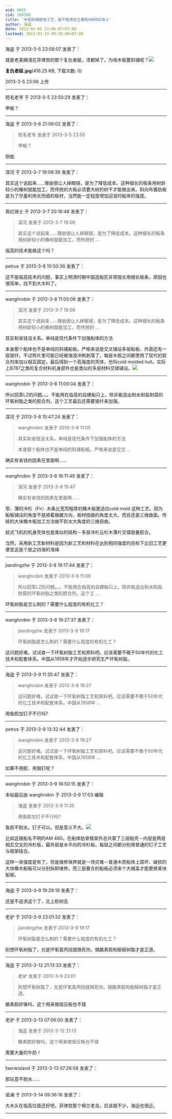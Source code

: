 ```yaml
---
aid: 9025
zid: 104386
title: '木板斜铺是啥工艺，能不能用在立春和H800后续上'
author: 海盗
date: 2013-03-05 23:08:07+07:00
lastmod: 2013-03-14 09:36:00+07:00
---
```


海盗 于 2013-3-5 23:08:07 发表了：

就是老美搁浅在菲律宾的那个复仇者艇，漆都掉了，为啥木板要斜铺呢？![](https://cdn.jsdelivr.net/gh/lzjluzijie/beichao@main/static/img/230611kcy1ek4bmssbvw00.jpg)



**复仇者级.jpg**(416.25 KB, 下载次数: 0)



2013-3-5 23:06 上传

---------

短毛老爷 于 2013-3-5 23:50:29 发表了：

甲板？

---------

海盗 于 2013-3-6 21:06:02 发表了：

> 短毛老爷 发表于 2013-3-5 23:50
> 
> 甲板？



侧舷

---------

深河 于 2013-3-7 19:08:39 发表了：

其实这个说起来……理由很让人掉眼镜，是为了降低成本。这种细长的板条用树龄较小的橡树就能加工，而传统的大板必须要大树的树干才能做出来。斜向布置肋板是为了尽量利用长而细的板材，当然能一定程度增加迎浪时船体的强度。

---------

真红骑士 于 2013-3-7 20:16:48 发表了：

> 深河 发表于 2013-3-7 19:08
> 
> 其实这个说起来……理由很让人掉眼镜，是为了降低成本。这种细长的板条用树龄较小的橡树就能加工，而传统的 ...



临高的技术能做这个吗？

---------

petrus 于 2013-3-8 10:50:36 发表了：

这不是临高技术的问题，事实上明清时期中国造船匠非常擅长用细长板条，原因也很简单，找不到大木料了。

---------

wanghrobin 于 2013-3-8 11:05:08 发表了：

> 深河 发表于 2013-3-7 19:08
> 
> 其实这个说起来……理由很让人掉眼镜，是为了降低成本。这种细长的板条用树龄较小的橡树就能加工，而传统的 ...



其实和省钱没关系。单纯是现代条件下加强船体的方法

本身那个船体也不是单纯的斜铺船板。严格来说是交叉铺设多层船板，外面还有一层玻纤。不过照片里可能已经被海浪冲刷剥落了。每层木板之间都使用了现代的胶合剂来加以相互固定。最后得到一个高强度的壳体，也叫cold molded hull。实际上B787之类的复合材料机身部件也是类似的多层材料交错铺设。![](http://www.worldwideflood.com/ark/basic_hull_design2/cross_laminate.gif)

---------

wanghrobin 于 2013-3-8 11:09:04 发表了：

所以回答LZ的问题。。。不能用在临高的自建船只上，除非能造出耐水耐盐耐腐的环氧树脂之类的胶合剂，这个工艺最后还需要玻纤来加强。

---------

深河 于 2013-3-8 15:47:24 发表了：

> wanghrobin 发表于 2013-3-8 11:05
> 
> 其实和省钱没关系。单纯是现代条件下加强船体的方法
> 
> 本身那个船体也不是单纯的斜铺船板。严格来说是交叉 ...



确实有省钱的因素在里面啊……

---------

wanghrobin 于 2013-3-8 16:11:49 发表了：

> 深河 发表于 2013-3-8 15:47
> 
> 确实有省钱的因素在里面啊……



窄、薄的冷杉（Fir）木条比宽而粗厚的橡木板更适应cold mold 这种工艺。因为船板铺设的角度不是顺着艏艉方向，板材扭曲的角度太大，而且还是三维曲面。传统的大块橡木板加工方法做不到太大角度的三维扭曲。

蚊式飞机的机身壳体也是类似的结构－多层冷杉云杉木薄片交错层叠胶合。

当然，采用新工艺新材料是因为新工艺和材料在达到相同强度的目标下比旧工艺更便宜这是个放之四海的准绳

---------

jiandingzhe 于 2013-3-8 19:17:44 发表了：

> wanghrobin 发表于 2013-3-8 11:09
> 
> 所以回答LZ的问题。。。不能用在临高的自建船只上，除非能造出耐水耐盐耐腐的环氧树脂之类的胶合剂，这个工 ...



环氧树脂是怎么制的？需要什么程度的有机化工？

---------

wanghrobin 于 2013-3-8 19:27:37 发表了：

> jiandingzhe 发表于 2013-3-8 19:17
> 
> 环氧树脂是怎么制的？需要什么程度的有机化工？



这问题好难。试试查一下环氧树脂工艺和原料吧。应该需要不晚于50年代的化工技术和配套体系。中国从1958年才开始逐步研究生产环氧树脂。

---------

海盗 于 2013-3-9 11:35:47 发表了：

> wanghrobin 发表于 2013-3-8 19:27
> 
> 这问题好难。试试查一下环氧树脂工艺和原料吧。应该需要不晚于50年代的化工技术和配套体系。中国从1958年 ...



用鱼胶加钉子不行吗?

---------

petrus 于 2013-3-9 13:32:44 发表了：

> wanghrobin 发表于 2013-3-8 19:27
> 
> 这问题好难。试试查一下环氧树脂工艺和原料吧。应该需要不晚于50年代的化工技术和配套体系。中国从1958年 ...



如果不用胶，用锔钉呢？

---------

wanghrobin 于 2013-3-9 16:50:15 发表了：

本帖最后由 wanghrobin 于 2013-3-9 17:03 编辑 


> 
> 海盗 发表于 2013-3-9 11:35
> 
> 用鱼胶加钉子不行吗?



鱼胶不耐水。钉子可以。但是意义不大。![](http://www.worldwideflood.com/ark/basic_hull_design2/AMS480Frames.JPG)

比如这艘船名不明的AM 480。在船体肋骨框架外总共蒙了三层船壳－内层是两层相互交叉的冷杉板，最外层是水平向的冷杉板。每层之间都分别用普通的钉子工艺与框架结合。

这样一来强度是有了，但是维修保养就是一场灾难－普通木质船体上腐坏、破损的大块橡木船板可以分别拆卸维修。而三层叠合的船板必须来个大揭盖才能更换某块船板。

---------

海盗 于 2013-3-9 19:29:19 发表了：

还是不追求这个了，北上砍树去

---------

老驴 于 2013-3-9 23:01:32 发表了：

> jiandingzhe 发表于 2013-3-8 19:17
> 
> 环氧树脂是怎么制的？需要什么程度的有机化工？



别想环氧树脂了，光是环氧氯丙烷就搞死你。搞酪素胶和酚醛树脂才是正道。

---------

海盗 于 2013-3-12 21:13:33 发表了：

> 老驴 发表于 2013-3-9 23:01
> 
> 别想环氧树脂了，光是环氧氯丙烷就搞死你。搞酪素胶和酚醛树脂才是正道。



酪素胶好做吗，这个用来做层压板也不错

---------

老驴 于 2013-3-13 07:06:00 发表了：

> 海盗 发表于 2013-3-12 21:13
> 
> 酪素胶好做吗，这个用来做层压板也不错



需要大量的牛奶！

---------

faerieisland 于 2013-3-13 07:26:58 发表了：

那玩意不耐水……

---------

诺澜 于 2013-3-14 09:36:16 发表了：

大木头在临高位面还好吧，菲律宾那个棉兰老岛，应该就不少，海运也很近。

---------


